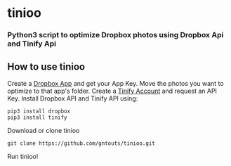 # tinioo
### Python3 script to optimize Dropbox photos using Dropbox Api and Tinify Api


## How to use tinioo
Create  a [Dropbox App](https://www.dropbox.com/developers/apps/) and get your App Key. Move the photos you want to optimize to that app's folder.
Create a [Tinify Account](https://tinypng.com/developers/)
 and request an API Key.
Install Dropbox API and Tinify API using:
```
pip3 install dropbox
pip3 install tinify
```
Download or clone tinioo
```
git clone https://github.com/gntouts/tinioo.git
```
Run tinioo!
